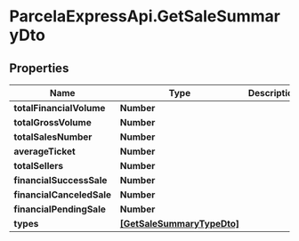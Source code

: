 # ParcelaExpressApi.GetSaleSummaryDto

## Properties
Name | Type | Description | Notes
------------ | ------------- | ------------- | -------------
**totalFinancialVolume** | **Number** |  | 
**totalGrossVolume** | **Number** |  | 
**totalSalesNumber** | **Number** |  | 
**averageTicket** | **Number** |  | 
**totalSellers** | **Number** |  | 
**financialSuccessSale** | **Number** |  | 
**financialCanceledSale** | **Number** |  | 
**financialPendingSale** | **Number** |  | 
**types** | [**[GetSaleSummaryTypeDto]**](GetSaleSummaryTypeDto.md) |  | 
